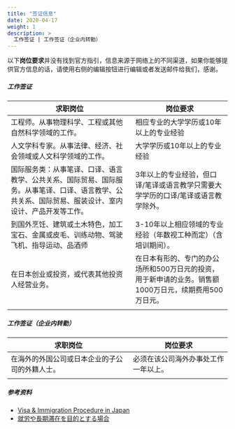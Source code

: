 ```yaml
---
title: "签证信息"
date: 2020-04-17
weight: 1
description: >
  工作签证 | 工作签证（企业内转勤）
---
```


以下**岗位要求**并没有找到官方指引，信息来源于网络上的不同渠道，如果你能够提供官方信息的话，请使用右侧的编辑按钮进行编辑或者发送邮件给我们，感谢。

##### 工作签证

|  求职岗位   | 岗位要求   |
|  ----   | ----   |
| 工程师。从事物理科学、工程或其他自然科学领域的工作。| 相应专业的大学学历或10年以上的专业经验 |
| 人文学科专家。从事法律、经济、社会领域或人文科学领域的工作。| 大学学历或10年以上的专业经验 |
| 国际服务类：从事笔译、口译、语言教学、公共关系、国际贸易、国际服务。从事笔译、口译、语言教学、公共关系、国际贸易、服装设计、室内设计、产品开发等工作。| 3年以上的专业经验，但口译/笔译或语言教学只需要大学学历的口译/笔译或语言教学除外。|
| 到国外烹饪、建筑或土木特色，加工宝石、金属或皮毛、训练动物、驾驶飞机、指导运动、品酒师| 3-10年以上相应领域的专业经验（年数视工种而定）（含培训期间）。|
| 在日本创业或投资，或代表其他投资人经营业务。| 在日本有形的、专门的办公场所和500万日元的投资，用于新申请的业务。销售额1000万日元，续期费用500万日元。|
| |

##### 工作签证（企业内转勤）

|  求职岗位   | 岗位要求   |
|  ----   | ----   |
| 在海外的外国公司或日本企业的子公司的外籍人士。| 必须在该公司海外办事处工作一年以上。 |
| |

##### 参考资料
- [Visa & Immigration Procedure in Japan](https://www.juridique.jp/immigration.php)
- [就労や長期滞在を目的とする場合](https://www.mofa.go.jp/mofaj/toko/visa/chouki/visa1.html)
